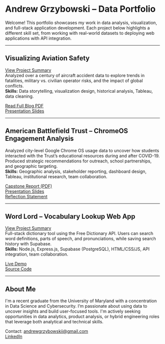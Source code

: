 # Andrew Grzybowski – Data Portfolio

Welcome! This portfolio showcases my work in data analysis, visualization, and full-stack application development. Each project below highlights a different skill set, from working with real-world datasets to deploying web applications with API integration.

---

## Visualizing Aviation Safety

[View Project Summary](./VisUMD_Aviation_Safety/summary.md)  
Analyzed over a century of aircraft accident data to explore trends in fatalities, military vs. civilian operator risks, and the impact of global conflicts.  
**Skills:** Data storytelling, visualization design, historical analysis, Tableau, data cleaning.

[Read Full Blog PDF](./VisUMD_Aviation_Safety/VisUMD_Blog_Grzy.pdf)  
[Presentation Slides](./VisUMD_Aviation_Safety/Aviation_DataStory_Grzybowski.pdf)

---

## American Battlefield Trust – ChromeOS Engagement Analysis

Analyzed city-level Google Chrome OS usage data to uncover how students interacted with the Trust’s educational resources during and after COVID-19. Produced strategic recommendations for outreach, school partnerships, and geographic targeting.  
**Skills:** Geographic analysis, stakeholder reporting, dashboard design, Tableau, institutional research, team collaboration.

[Capstone Report (PDF)](./ABT_Capstone_Report_Grzybowski_Flattened.pdf)  
[Presentation Slides](./ABT_ChromeOS_Analysis/ABT_Capstone_Presentation_Grzybowski.pdf)  
[Reflection Statement](./ABT_ChromeOS_Analysis/ABT_Capstone_Reflection_Grzybowski.pdf)

---

## Word Lord – Vocabulary Lookup Web App

[View Project Summary](./WordLord_App/summary.md)  
Full-stack dictionary tool using the Free Dictionary API. Users can search word definitions, parts of speech, and pronunciations, while saving search history with Supabase.  
**Skills:** Node.js, Express.js, Supabase (PostgreSQL), HTML/CSS/JS, API integration, team collaboration.

[Live Demo](https://inst-377-group-project-final.vercel.app/)  
[Source Code](https://github.com/ARGrzybowski/INST377-Group-Project-Final)

---

## About Me

I'm a recent graduate from the University of Maryland with a concentration in Data Science and Cybersecurity. I’m passionate about using data to uncover insights and build user-focused tools. I'm actively seeking opportunities in data analytics, product analysis, or hybrid engineering roles that leverage both analytical and technical skills.

Contact: andrewgrzybowskii@gmail.com  
[LinkedIn](https://www.linkedin.com/in/andrew-grzybowski)

